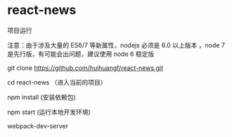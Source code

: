 # react-news
项目运行

注意：由于涉及大量的 ES6/7 等新属性，nodejs 必须是 6.0 以上版本 ，node 7 是先行版，有可能会出问题，建议使用 node 6 稳定版

git clone https://github.com/huihuangf/react-news.git

cd react-news （进入当前的项目）

npm install  (安装依赖包)

npm start (运行本地开发环境)

webpack-dev-server
